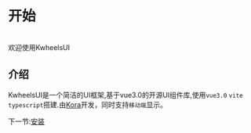 # 开始

<br>
 欢迎使用KwheelsUI


## 介绍
KwheelsUI是一个简洁的UI框架,基于vue3.0的开源UI组件库,使用`vue3.0` `vite` `typescript`搭建.由[Kora](https://github.com/KoraSun)开发，同时支持`移动端`显示。

下一节:[安装](#/doc/install)